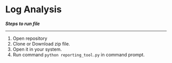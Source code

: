 
# Log Analysis

**_Steps to run file_**

---

1. Open repository
1. Clone or Download zip file.
1. Open it in your system.
1. Run command `python reporting_tool.py` in command prompt.